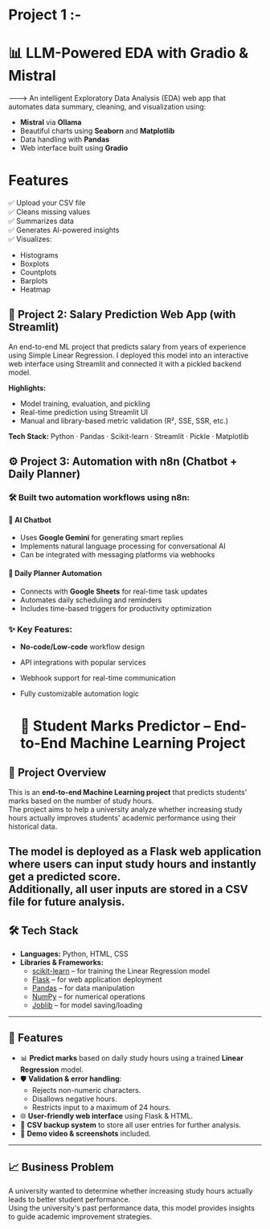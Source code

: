 # Project 1 :-

# 📊 LLM-Powered EDA with Gradio & Mistral

---> An intelligent Exploratory Data Analysis (EDA) web app that automates data summary, cleaning, and visualization using:

- **Mistral** via **Ollama**
- Beautiful charts using **Seaborn** and **Matplotlib**
- Data handling with **Pandas**
- Web interface built using **Gradio**
# Features

✅ Upload your CSV file  
✅ Cleans missing values  
✅ Summarizes data  
✅ Generates AI-powered insights  
✅ Visualizes:
- Histograms
- Boxplots
- Countplots
- Barplots
- Heatmap
## 📘 Project 2: Salary Prediction Web App (with Streamlit)

An end-to-end ML project that predicts salary from years of experience using Simple Linear Regression. I deployed this model into an interactive web interface using Streamlit and connected it with a pickled backend model.

**Highlights:**
- Model training, evaluation, and pickling
- Real-time prediction using Streamlit UI
- Manual and library-based metric validation (R², SSE, SSR, etc.)

**Tech Stack:** Python · Pandas · Scikit-learn · Streamlit · Pickle · Matplotlib

## ⚙️ Project 3: Automation with n8n (Chatbot + Daily Planner)

### 🛠️ Built two automation workflows using n8n:

#### 🤖 **AI Chatbot**
- Uses **Google Gemini** for generating smart replies
- Implements natural language processing for conversational AI
- Can be integrated with messaging platforms via webhooks

#### 📅 **Daily Planner Automation**
- Connects with **Google Sheets** for real-time task updates
- Automates daily scheduling and reminders
- Includes time-based triggers for productivity optimization

### ✨ Key Features:
- **No-code/Low-code** workflow design
- API integrations with popular services
- Webhook support for real-time communication
- Fully customizable automation logic
  
  # 🎯 Student Marks Predictor – End-to-End Machine Learning Project

## 📌 Project Overview
This is an **end-to-end Machine Learning project** that predicts students' marks based on the number of study hours.  
The project aims to help a university analyze whether increasing study hours actually improves students' academic performance using their historical data.

The model is deployed as a **Flask web application** where users can input study hours and instantly get a predicted score.  
Additionally, all user inputs are stored in a CSV file for future analysis.
---
## 🛠 Tech Stack
- **Languages:** Python, HTML, CSS
- **Libraries & Frameworks:**  
  - [scikit-learn](https://scikit-learn.org/stable/) – for training the Linear Regression model  
  - [Flask](https://flask.palletsprojects.com/) – for web application deployment  
  - [Pandas](https://pandas.pydata.org/) – for data manipulation  
  - [NumPy](https://numpy.org/) – for numerical operations  
  - [Joblib](https://joblib.readthedocs.io/) – for model saving/loading  
---
## 🚀 Features
- 📊 **Predict marks** based on daily study hours using a trained **Linear Regression** model.
- 🛡 **Validation & error handling**:
  - Rejects non-numeric characters.
  - Disallows negative hours.
  - Restricts input to a maximum of 24 hours.
- 🌐 **User-friendly web interface** using Flask & HTML.
- 📂 **CSV backup system** to store all user entries for further analysis.
- 🎥 **Demo video & screenshots** included.
---
## 📈 Business Problem
A university wanted to determine whether increasing study hours actually leads to better student performance.  
Using the university's past performance data, this model provides insights to guide academic improvement strategies.
